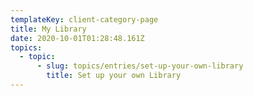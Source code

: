 ```yaml
---
templateKey: client-category-page
title: My Library
date: 2020-10-01T01:28:48.161Z
topics:
  - topic:
      - slug: topics/entries/set-up-your-own-library
        title: Set up your own Library
---
```


